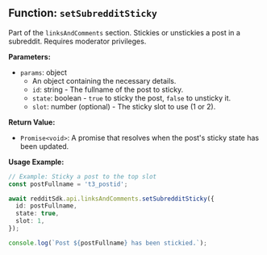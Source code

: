 ## Function: `setSubredditSticky`

Part of the `linksAndComments` section. Stickies or unstickies a post in a subreddit. Requires moderator privileges.

**Parameters:**

- `params`: object
  - An object containing the necessary details.
  - `id`: string - The fullname of the post to sticky.
  - `state`: boolean - `true` to sticky the post, `false` to unsticky it.
  - `slot`: number (optional) - The sticky slot to use (1 or 2).

**Return Value:**

- `Promise<void>`: A promise that resolves when the post's sticky state has been updated.

**Usage Example:**

```typescript
// Example: Sticky a post to the top slot
const postFullname = 't3_postid';

await redditSdk.api.linksAndComments.setSubredditSticky({
  id: postFullname,
  state: true,
  slot: 1,
});

console.log(`Post ${postFullname} has been stickied.`);
``` 